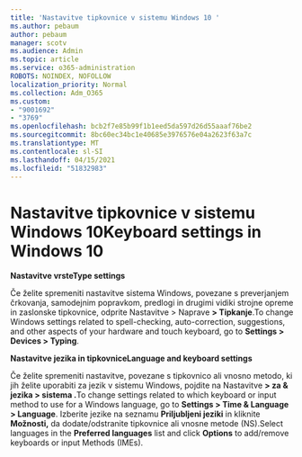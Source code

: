 ```yaml
---
title: 'Nastavitve tipkovnice v sistemu Windows 10 '
ms.author: pebaum
author: pebaum
manager: scotv
ms.audience: Admin
ms.topic: article
ms.service: o365-administration
ROBOTS: NOINDEX, NOFOLLOW
localization_priority: Normal
ms.collection: Adm_O365
ms.custom:
- "9001692"
- "3769"
ms.openlocfilehash: bcb2f7e85b99f1b1eed5da597d26d55aaaf76be2
ms.sourcegitcommit: 8bc60ec34bc1e40685e3976576e04a2623f63a7c
ms.translationtype: MT
ms.contentlocale: sl-SI
ms.lasthandoff: 04/15/2021
ms.locfileid: "51832983"
---
```

# <a name="keyboard-settings-in-windows-10"></a><span data-ttu-id="220d2-102">Nastavitve tipkovnice v sistemu Windows 10</span><span class="sxs-lookup"><span data-stu-id="220d2-102">Keyboard settings in Windows 10</span></span>

<span data-ttu-id="220d2-103">**Nastavitve vrste**</span><span class="sxs-lookup"><span data-stu-id="220d2-103">**Type settings**</span></span>

<span data-ttu-id="220d2-104">Če želite spremeniti nastavitve sistema Windows, povezane s preverjanjem črkovanja, samodejnim popravkom, predlogi in drugimi vidiki strojne opreme in zaslonske tipkovnice, odprite Nastavitve > Naprave **> Tipkanje**.</span><span class="sxs-lookup"><span data-stu-id="220d2-104">To change Windows settings related to spell-checking, auto-correction, suggestions, and other aspects of your hardware and touch keyboard, go to **Settings > Devices > Typing**.</span></span> 

<span data-ttu-id="220d2-105">**Nastavitve jezika in tipkovnice**</span><span class="sxs-lookup"><span data-stu-id="220d2-105">**Language and keyboard settings**</span></span>

<span data-ttu-id="220d2-106">Če želite spremeniti nastavitve, povezane s tipkovnico ali vnosno metodo, ki jih želite uporabiti za jezik v sistemu Windows, pojdite na Nastavitve **> za & jezika > sistema .**</span><span class="sxs-lookup"><span data-stu-id="220d2-106">To change settings related to which keyboard or input method to use for a Windows language, go to **Settings > Time & Language > Language**.</span></span> <span data-ttu-id="220d2-107">Izberite jezike na seznamu **Priljubljeni jeziki** in kliknite **Možnosti,** da dodate/odstranite tipkovnice ali vnosne metode (NS).</span><span class="sxs-lookup"><span data-stu-id="220d2-107">Select languages in the **Preferred languages** list and click **Options** to add/remove keyboards or input Methods (IMEs).</span></span>
